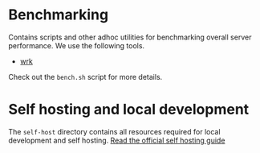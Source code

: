 # Benchmarking

Contains scripts and other adhoc utilities for benchmarking overall server performance. We use the following tools.

- [wrk](https://github.com/wg/wrk)

Check out the `bench.sh` script for more details.

# Self hosting and local development

The `self-host` directory contains all resources required for local development and self hosting. [Read the official self hosting guide](../../docs/hosting/README.md)